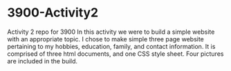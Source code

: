 # 3900-Activity2
Activity 2 repo for 3900
In this activity we were to build a simple website with an appropriate topic.  I chose to make simple three page website pertaining to my hobbies, education, family, and 
contact information.  It is comprised of three html documents, and one CSS style sheet.  Four pictures are included in the build.
